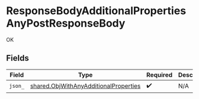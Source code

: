 # ResponseBodyAdditionalPropertiesAnyPostResponseBody

OK


## Fields

| Field                                                                                          | Type                                                                                           | Required                                                                                       | Description                                                                                    |
| ---------------------------------------------------------------------------------------------- | ---------------------------------------------------------------------------------------------- | ---------------------------------------------------------------------------------------------- | ---------------------------------------------------------------------------------------------- |
| `json_`                                                                                        | [shared.ObjWithAnyAdditionalProperties](../../models/shared/objwithanyadditionalproperties.md) | :heavy_check_mark:                                                                             | N/A                                                                                            |